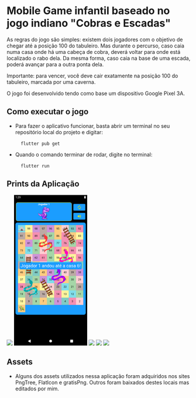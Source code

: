 # Mobile Game infantil baseado no jogo indiano "Cobras e Escadas"

As regras do jogo são simples: existem dois jogadores com o objetivo de chegar até a posição 100 do tabuleiro. Mas durante o percurso, caso caia numa casa onde há uma cabeça de cobra, deverá voltar para onde está localizado o rabo dela. Da mesma forma, caso caia na base de uma escada, poderá avançar para a outra ponta dela.

Importante: para vencer, você deve cair exatamente na posição 100 do tabuleiro, marcada por uma caverna.

O jogo foi desenvolvido tendo como base um dispositivo Google Pixel 3A.

## Como executar o jogo

- Para fazer o aplicativo funcionar, basta abrir um terminal no seu repositório local do projeto e digitar:

        flutter pub get

- Quando o comando terminar de rodar, digite no terminal:

        flutter run

## Prints da Aplicação

<img src="./assets/prints_screens/jogo.png" width="200">
<img src="./assets/screenshots/andou.png" width="200">
<img src="./assets/prints_screens/cobra.png" width="200">
<img src="./assets/prints_screens/escada.png" width="200">
<img src="./assets/prints_screens/passou_da_caverna.png" width="200">

## Assets

- Alguns dos assets utilizados nessa aplicação foram adquiridos nos sites PngTree, FlatIcon e gratisPng. Outros foram baixados destes locais mas editados por mim.